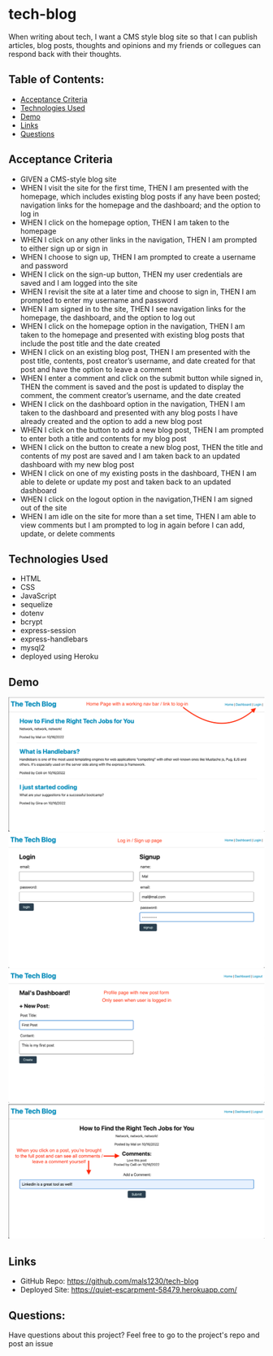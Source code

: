 # tech-blog

When writing about tech, I want a CMS style blog site so that I can publish articles, blog posts, thoughts and opinions and my friends or collegues can respond back with their thoughts. 

## Table of Contents:
- [Acceptance Criteria](#acceptance-criteria)
- [Technologies Used](#technologies-used)
- [Demo](#demo)
- [Links](#links)
- [Questions](#questions)

## Acceptance Criteria 
- GIVEN a CMS-style blog site
- WHEN I visit the site for the first time, THEN I am presented with the homepage, which includes existing blog posts if any have been posted; navigation links for the homepage and the dashboard; and the option to log in
- WHEN I click on the homepage option, THEN I am taken to the homepage
- WHEN I click on any other links in the navigation, THEN I am prompted to either sign up or sign in
- WHEN I choose to sign up, THEN I am prompted to create a username and password
- WHEN I click on the sign-up button, THEN my user credentials are saved and I am logged into the site
- WHEN I revisit the site at a later time and choose to sign in, THEN I am prompted to enter my username and password
- WHEN I am signed in to the site, THEN I see navigation links for the homepage, the dashboard, and the option to log out
- WHEN I click on the homepage option in the navigation, THEN I am taken to the homepage and presented with existing blog posts that include the post title and the date created
- WHEN I click on an existing blog post, THEN I am presented with the post title, contents, post creator’s username, and date created for that post and have the option to leave a comment
- WHEN I enter a comment and click on the submit button while signed in, THEN the comment is saved and the post is updated to display the comment, the comment creator’s username, and the date created
- WHEN I click on the dashboard option in the navigation, THEN I am taken to the dashboard and presented with any blog posts I have already created and the option to add a new blog post
- WHEN I click on the button to add a new blog post, THEN I am prompted to enter both a title and contents for my blog post
- WHEN I click on the button to create a new blog post, THEN the title and contents of my post are saved and I am taken back to an updated dashboard with my new blog post
- WHEN I click on one of my existing posts in the dashboard, THEN I am able to delete or update my post and taken back to an updated dashboard
- WHEN I click on the logout option in the navigation,THEN I am signed out of the site
- WHEN I am idle on the site for more than a set time, THEN I am able to view comments but I am prompted to log in again before I can add, update, or delete comments

## Technologies Used
- HTML
- CSS
- JavaScript
- sequelize
- dotenv
- bcrypt
- express-session
- express-handlebars
- mysql2  
- deployed using Heroku

## Demo
<img src="./images/homepage.png" alt="Screenshot of Homepage">
<img src="./images/login.png" alt="Screenshot of Log-in/Sign Up page">
<img src="./images/Profile.png" alt="Screenshot of Profile page">
<img src="./images/Post.png" alt="Screenshot of Post page">

## Links
- GitHub Repo: https://github.com/mals1230/tech-blog
- Deployed Site: https://quiet-escarpment-58479.herokuapp.com/

## Questions:
Have questions about this project? Feel free to go to the project's repo and post an issue